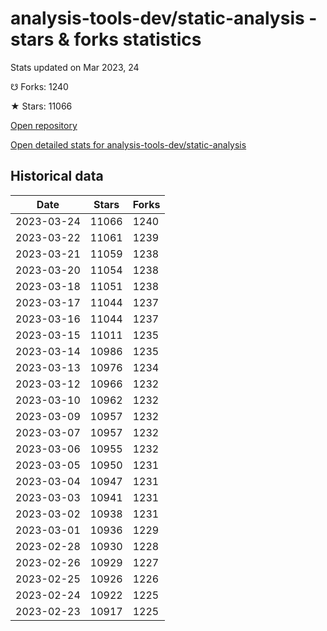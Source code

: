 # analysis-tools-dev/static-analysis - stars & forks statistics

Stats updated on Mar 2023, 24

☋ Forks: 1240

★ Stars: 11066

[Open repository](https://github.com/analysis-tools-dev/static-analysis)

[Open detailed stats for analysis-tools-dev/static-analysis](https://reviewgithub.com/rep/analysis-tools-dev/static-analysis)

## Historical data
| Date | Stars | Forks |
|------|-------|-------|
| 2023-03-24 | 11066 | 1240 | 
| 2023-03-22 | 11061 | 1239 | 
| 2023-03-21 | 11059 | 1238 | 
| 2023-03-20 | 11054 | 1238 | 
| 2023-03-18 | 11051 | 1238 | 
| 2023-03-17 | 11044 | 1237 | 
| 2023-03-16 | 11044 | 1237 | 
| 2023-03-15 | 11011 | 1235 | 
| 2023-03-14 | 10986 | 1235 | 
| 2023-03-13 | 10976 | 1234 | 
| 2023-03-12 | 10966 | 1232 | 
| 2023-03-10 | 10962 | 1232 | 
| 2023-03-09 | 10957 | 1232 | 
| 2023-03-07 | 10957 | 1232 | 
| 2023-03-06 | 10955 | 1232 | 
| 2023-03-05 | 10950 | 1231 | 
| 2023-03-04 | 10947 | 1231 | 
| 2023-03-03 | 10941 | 1231 | 
| 2023-03-02 | 10938 | 1231 | 
| 2023-03-01 | 10936 | 1229 | 
| 2023-02-28 | 10930 | 1228 | 
| 2023-02-26 | 10929 | 1227 | 
| 2023-02-25 | 10926 | 1226 | 
| 2023-02-24 | 10922 | 1225 | 
| 2023-02-23 | 10917 | 1225 | 

